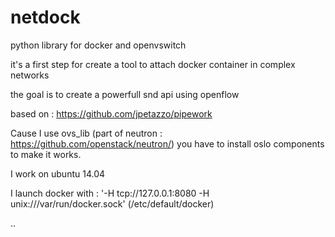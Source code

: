 # netdock
python library for docker and openvswitch

it's a first step for create a tool to attach docker container in complex networks

the goal is to create a powerfull snd api using openflow

based on : https://github.com/jpetazzo/pipework

Cause I use ovs_lib (part of neutron : https://github.com/openstack/neutron/) you have to install oslo components to make it works.

I work on ubuntu 14.04

I launch docker with : '-H tcp://127.0.0.1:8080 -H unix:///var/run/docker.sock' (/etc/default/docker)

..
